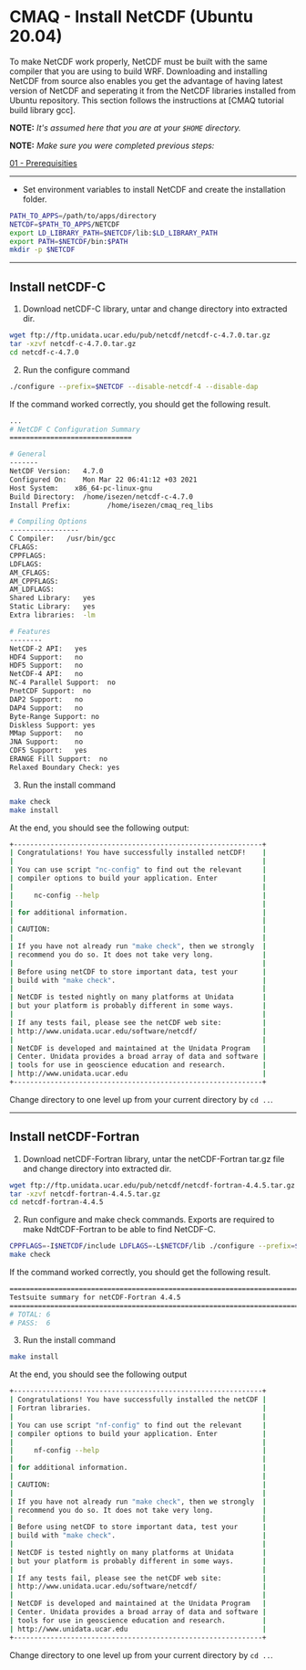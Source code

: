 # CMAQ - Install NetCDF (Ubuntu 20.04)

To make NetCDF work properly, NetCDF must be built with the same compiler that you are using to build WRF. Downloading and installing NetCDF from source also enables you get the advantage of having latest version of NetCDF and seperating it from the NetCDF libraries installed from Ubuntu repository. This section follows the instructions at [CMAQ tutorial build library gcc].

**NOTE:** _It's assumed here that you are at your `$HOME` directory._

**NOTE:** _Make sure you were completed previous steps:_

[01 - Prerequisities](01-Prerequisities.md)

--------

* Set environment variables to install NetCDF and create the installation folder.

```bash
PATH_TO_APPS=/path/to/apps/directory
NETCDF=$PATH_TO_APPS/NETCDF
export LD_LIBRARY_PATH=$NETCDF/lib:$LD_LIBRARY_PATH
export PATH=$NETCDF/bin:$PATH
mkdir -p $NETCDF
```

--------

## Install netCDF-C

1. Download netCDF-C library, untar and change directory into extracted dir.

```bash
wget ftp://ftp.unidata.ucar.edu/pub/netcdf/netcdf-c-4.7.0.tar.gz
tar -xzvf netcdf-c-4.7.0.tar.gz
cd netcdf-c-4.7.0
```

2. Run the configure command

```bash
./configure --prefix=$NETCDF --disable-netcdf-4 --disable-dap
```

If the command worked correctly, you should get the following result.

```bash
...
# NetCDF C Configuration Summary
==============================

# General
-------
NetCDF Version:   4.7.0
Configured On:    Mon Mar 22 06:41:12 +03 2021
Host System:    x86_64-pc-linux-gnu
Build Directory:  /home/isezen/netcdf-c-4.7.0
Install Prefix:         /home/isezen/cmaq_req_libs

# Compiling Options
-----------------
C Compiler:   /usr/bin/gcc
CFLAGS:
CPPFLAGS:
LDFLAGS:
AM_CFLAGS:
AM_CPPFLAGS:
AM_LDFLAGS:
Shared Library:   yes
Static Library:   yes
Extra libraries:  -lm

# Features
--------
NetCDF-2 API:   yes
HDF4 Support:   no
HDF5 Support:   no
NetCDF-4 API:   no
NC-4 Parallel Support:  no
PnetCDF Support:  no
DAP2 Support:   no
DAP4 Support:   no
Byte-Range Support: no
Diskless Support: yes
MMap Support:   no
JNA Support:    no
CDF5 Support:   yes
ERANGE Fill Support:  no
Relaxed Boundary Check: yes
```

3. Run the install command

```bash
make check
make install
```

At the end, you should see the following output:

```bash
+-------------------------------------------------------------+
| Congratulations! You have successfully installed netCDF!    |
|                                                             |
| You can use script "nc-config" to find out the relevant     |
| compiler options to build your application. Enter           |
|                                                             |
|     nc-config --help                                        |
|                                                             |
| for additional information.                                 |
|                                                             |
| CAUTION:                                                    |
|                                                             |
| If you have not already run "make check", then we strongly  |
| recommend you do so. It does not take very long.            |
|                                                             |
| Before using netCDF to store important data, test your      |
| build with "make check".                                    |
|                                                             |
| NetCDF is tested nightly on many platforms at Unidata       |
| but your platform is probably different in some ways.       |
|                                                             |
| If any tests fail, please see the netCDF web site:          |
| http://www.unidata.ucar.edu/software/netcdf/                |
|                                                             |
| NetCDF is developed and maintained at the Unidata Program   |
| Center. Unidata provides a broad array of data and software |
| tools for use in geoscience education and research.         |
| http://www.unidata.ucar.edu                                 |
+-------------------------------------------------------------+
```
Change directory to one level up from your current directory by `cd ..`.

--------

## Install netCDF-Fortran

1. Download netCDF-Fortran library, untar the netCDF-Fortran tar.gz file and change directory into extracted dir.

```bash
wget ftp://ftp.unidata.ucar.edu/pub/netcdf/netcdf-fortran-4.4.5.tar.gz
tar -xzvf netcdf-fortran-4.4.5.tar.gz
cd netcdf-fortran-4.4.5
```


2. Run configure and make check commands. Exports are required to make NdtCDF-Fortran to be able to find NetCDF-C.

```bash
CPPFLAGS=-I$NETCDF/include LDFLAGS=-L$NETCDF/lib ./configure --prefix=$NETCDF
make check
```

If the command worked correctly, you should get the following result.

```bash
============================================================================
Testsuite summary for netCDF-Fortran 4.4.5
============================================================================
# TOTAL: 6
# PASS:  6
```

3. Run the install command

```bash
make install
```

At the end, you should see the following output

```bash
+-------------------------------------------------------------+
| Congratulations! You have successfully installed the netCDF |
| Fortran libraries.                                          |
|                                                             |
| You can use script "nf-config" to find out the relevant     |
| compiler options to build your application. Enter           |
|                                                             |
|     nf-config --help                                        |
|                                                             |
| for additional information.                                 |
|                                                             |
| CAUTION:                                                    |
|                                                             |
| If you have not already run "make check", then we strongly  |
| recommend you do so. It does not take very long.            |
|                                                             |
| Before using netCDF to store important data, test your      |
| build with "make check".                                    |
|                                                             |
| NetCDF is tested nightly on many platforms at Unidata       |
| but your platform is probably different in some ways.       |
|                                                             |
| If any tests fail, please see the netCDF web site:          |
| http://www.unidata.ucar.edu/software/netcdf/                |
|                                                             |
| NetCDF is developed and maintained at the Unidata Program   |
| Center. Unidata provides a broad array of data and software |
| tools for use in geoscience education and research.         |
| http://www.unidata.ucar.edu                                 |
+-------------------------------------------------------------+
```
Change directory to one level up from your current directory by `cd ..`.
